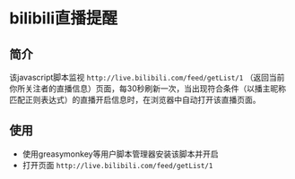 # bilibili直播提醒

## 简介
该javascript脚本监视 `http://live.bilibili.com/feed/getList/1` （返回当前你所关注者的直播信息）页面，每30秒刷新一次，当出现符合条件（以播主昵称匹配正则表达式）的直播开启信息时，在浏览器中自动打开该直播页面。

## 使用
* 使用greasymonkey等用户脚本管理器安装该脚本并开启
* 打开页面 `http://live.bilibili.com/feed/getList/1`


